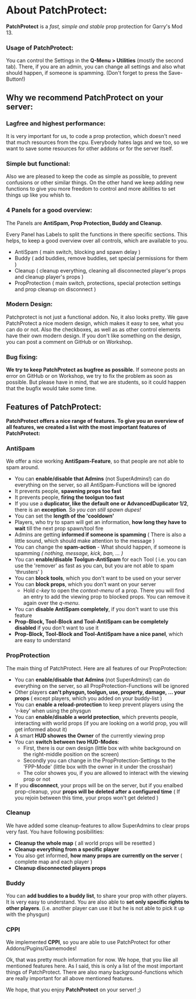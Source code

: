 <h1>About PatchProtect:</h1>

<b>PatchProtect</b> is a <i>fast, simple and stable</i> prop protection for Garry's Mod 13.

<h3>Usage of PatchProtect:</h3>
You can control the Settings in the <b>Q-Menu > Utilities</b> (mostly the second tab). There, if you are an admin, you can change all settings and also what should happen, if someone is spamming. (Don't forget to press the Save-Button!)


<h2>Why we recommend PatchProtect on your server:</h2>

<h3>Lagfree and highest performance:</h3>
It is very important for us, to code a prop protection, which doesn't need that much resources from the cpu.
Everybody hates lags and we too, so we want to save some resources for other addons or for the server itself.

<h3>Simple but functional:</h3>
Also we are pleased to keep the code as simple as possible, to prevent confusions or other similar things.
On the other hand we keep adding new functions to give you more freedom to control and more abilities to set things up like you whish to.

<h3>4 Panels for a good overview:</h3>
The Panels are <b>AntiSpam, Prop Protection, Buddy and Cleanup</b>.

Every Panel has Labels to split the functions in there specific sections. This helps, to keep a good overview over all controls, which are available to you.

- AntiSpam ( main switch, blocking and spawn delay )
- Buddy ( add buddies, remove buddies, set special permissions for them )
- Cleanup ( cleanup everything, cleaning all disconnected player's props and cleanup player's props )
- PropProtection ( main switch, protections, special protection settings and prop cleanup on disconnect )

<h3>Modern Design:</h3>
Patchprotect is not just a functional addon. No, it also looks pretty. We gave PatchProtect a nice modern design, which makes it easy to see, what you can do or not. Also the checkboxes, as well as as other control elements have their own modern design.
If you don't like something on the design, you can post a comment on GitHub or on Workshop.

<h3>Bug fixing:</h3>
<b>We try to keep PatchProtect as bugfree as possible.</b>
If someone posts an error on GitHub or on Workshop, we try to fix the problem as soon as possible. But please have in mind, that we are students, so it could happen that the bugfix would take some time.


<h2>Features of PatchProtect:</h2>

<b>PatchProtect offers a nice range of features. To give you an overview of all features, we created a list with the most important features of PatchProtect:</b>

<h3>AntiSpam</h3>
We offer a nice working <b>AntiSpam-Feature</b>, so that people are not able to spam around.

- You can <b>enable/disable that Admins</b> (not SuperAdmins!) can do everything on the server, so all AntiSpam-Functions will be ignored
- It prevents people, <b>spawning props too fast</b>
- It prevents people, <b>firing the toolgun too fast</b>
- If you use a <b>duplicator, like the default one or AdvancedDuplicator 1/2</b>, there is an <b>exception</b>. <i>So you can still spawn dupes!</i>
- You can set the <b>length of the 'cooldown'</b>
- Players, who try to spam will get an information, <b>how long they have to wait</b> till the next prop spawn/tool fire
- Admins are getting <b>informed if someone is spamming</b> ( There is also a little sound, which should make attention to the message )
- You can change the <b>spam-action</b> - What should happen, if someone is spamming <i>( nothing, message, kick, ban, ... )</i>
- You can <b>enable/disable Toolgun-AntiSpam</b> for each Tool ( i.e. you can use the 'remover' as fast as you can, but you are not able to spam 'thrusters' )
- You can <b>block tools</b>, which you don't want to be used on your server
- You can <b>block props</b>, which you don't want on your server
	- Hold <i>c-key</i> to open the <i>context-menu</i> of a prop. There you will find an entry to add the viewing prop to blocked props. You can remove it again over the <i>q-menu</i>.
- You can <b>disable AntiSpam completely</b>, if you don't want to use this feature
- <b>Prop-Block, Tool-Block and Tool-AntiSpam can be completely disabled</b> if you don't want to use it
- <b>Prop-Block, Tool-Block and Tool-AntiSpam have a nice panel</b>, which are easy to understand

<h3>PropProtection</h3>
The main thing of PatchProtect.
Here are all features of our PropProtection:

- You can <b>enable/disable that Admins</b> (not SuperAdmins!) can do everything on the server, so all PropProtection-Functions will be ignored
- Other players <b>can't physgun, toolgun, use, property, damage, ... your props</b> ( except players, which you added on your buddy-list )
- You can <b>enable a reload-protection</b> to keep prevent players using the 'r-key' when using the physgun
- You can <b>enable/disable a world protection</b>, which prevents people, interacting with world props (if you are looking on a world prop, you will get informed about it)
- A smart <b>HUD showes the Owner</b> of the currently viewing prop
- You can <b>switch between two HUD-Modes</b>:
	- First, there is our own design (little box with white background on the right-middle position on the screen)
	- Secondly you can change in the PropProtection-Settings to the 'FPP-Mode' (little box with the owner in it under the crosshair)
	- The color showes you, if you are allowed to interact with the viewing prop or not
- If you <b>disconnect</b>, your props will be on the server, but if you enalbed prop-cleanup, your <b>props will be deleted after a configured time</b> ( If you rejoin between this time, your props won't get deleted )

<h3>Cleanup</h3>
We have added some cleanup-features to allow SuperAdmins to clear props very fast.
You have following posibilities:

- <b>Cleanup the whole map</b> ( all world props will be resetted )
- <b>Cleanup everything from a specific player</b>
- You also get informed, <b>how many props are currently on the server</b> ( complete map and each player )
- <b>Cleanup disconnected players props</b>

<h3>Buddy</h3>
You can <b>add buddies to a buddy list</b>, to share your prop with other players. It is very easy to understand.
You are also able to <b>set only specific rights to other players</b>. (i.e. another player can use it but he is not able to pick it up with the physgun)

<h3>CPPI</h3>
We implemented <b>CPPI</b>, so you are able to use PatchProtect for other Addons/Pugins/Gamemodes!



Ok, that was pretty much information for now. We hope, that you like all mentioned features here. As I said, this is only a list of the most important things of PatchProtect. There are also many background-functions which are really important for all above mentioned features.

We hope, that you enjoy <b>PatchProtect</b> on your server! ;)

